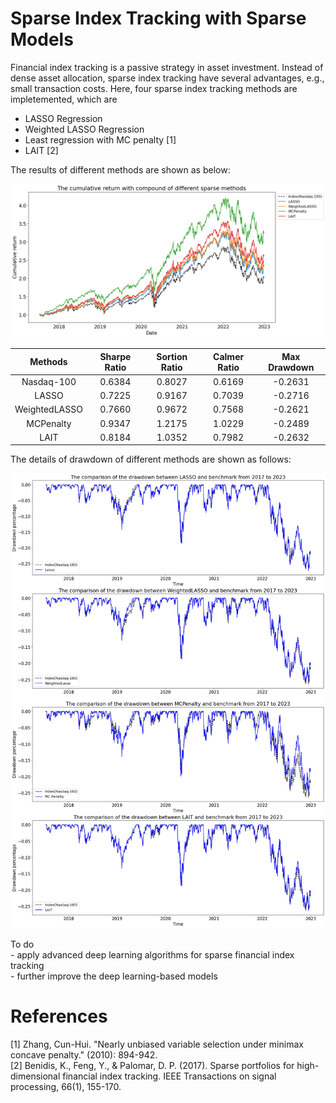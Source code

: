 # Sparse Index Tracking with Sparse Models

Financial index tracking is a passive strategy in asset investment. Instead of dense asset allocation, sparse index tracking have several advantages, e.g., small transaction costs. Here, four sparse index tracking methods are impletemented, which are

- LASSO Regression
- Weighted LASSO Regression
- Least regression with MC penalty [1]
- LAIT [2]


The results of different methods are shown as below:

![](https://raw.githubusercontent.com/Gwan-Siu/Sparse_Index_Tracking/main/results/sparse_compare.png)



| Methods | Sharpe Ratio | Sortion Ratio | Calmer Ratio | Max Drawdown|
| :---------: | :---: | :---: | :---: | :---: |
| Nasdaq-100 | 0.6384 | 0.8027 | 0.6169| -0.2631|  
| LASSO | 0.7225 | 0.9167 | 0.7039 | -0.2716 |  
| WeightedLASSO | 0.7660 | 0.9672 | 0.7568 | -0.2621 |  
| MCPenalty | 0.9347 | 1.2175 | 1.0229 | -0.2489 |  
| LAIT | 0.8184 | 1.0352 | 0.7982 | -0.2632 |  


The details of drawdown of different methods are shown as follows:

![](https://raw.githubusercontent.com/Gwan-Siu/Sparse_Index_Tracking/main/results/drawdown.png)


To do  
	- apply advanced deep learning algorithms for sparse financial index tracking  
	- further improve the deep learning-based models  

# References

[1] Zhang, Cun-Hui. "Nearly unbiased variable selection under minimax concave penalty." (2010): 894-942.  
[2] Benidis, K., Feng, Y., & Palomar, D. P. (2017). Sparse portfolios for high-dimensional financial index tracking. IEEE Transactions on signal processing, 66(1), 155-170.
